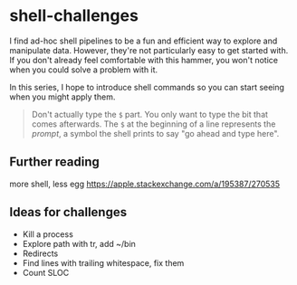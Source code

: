 # shell-challenges

I find ad-hoc shell pipelines to be a fun and efficient way to explore and manipulate data. However, they're not particularly easy to get started with. If you don't already feel comfortable with this hammer, you won't notice when you could solve a problem with it.

In this series, I hope to introduce shell commands so you can start seeing when you might apply them.


> Don't actually type the `$` part. You only want to type the bit that comes afterwards. The `$` at the beginning of a line represents the _prompt_, a symbol the shell prints to say "go ahead and type here".

## Further reading

more shell, less egg
https://apple.stackexchange.com/a/195387/270535

## Ideas for challenges

- Kill a process
- Explore path with tr, add ~/bin
- Redirects
- Find lines with trailing whitespace, fix them
- Count SLOC
